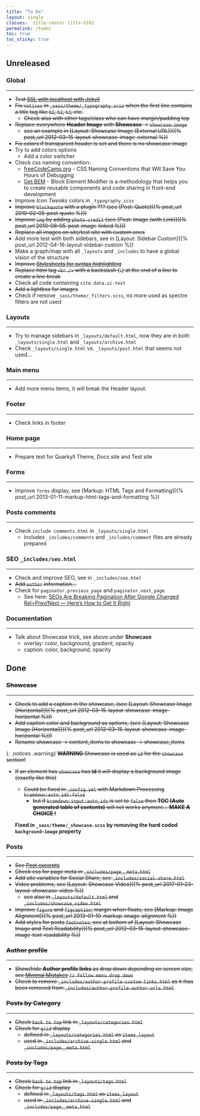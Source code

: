 ```yaml
---
title: "To Do"
layout: single
classes:  title-center title-h1h2
permalink: /todo/
toc: true
toc_sticky: true
---
```


## Unreleased

### Global

---

* ~~Test [SSL with localhost with Jekyll](https://remotesynthesis.com/blog/running-ssl-localhost#ssl-with-localhost-with-jekyll)~~
* ~~Fix `notices` in `_sass/theme/_typography.scss` when the first line contains a title tag like `h1`, `h2`, `h3`, etc.~~
  * ~~Check also with other tags/class who can have margin/padding top~~
* ~~Replace everywhere **Header Image** with **Showcase** -> `showcase:image`~~
  * ~~see an example in [Layout: Showcase Image (External URL)]({% post_url 2012-03-15-layout-showcase-image-external %})~~
* ~~Fix colors if transparent header is set and there is no showcase image~~
* Try to add colors options
  * Add a color switcher
* Check css naming convention:
  * [freeCodeCamp.org](https://www.freecodecamp.org/news/css-naming-conventions-that-will-save-you-hours-of-debugging-35cea737d849/) - CSS Naming Conventions that Will Save You Hours of Debugging
  * [Get BEM](http://getbem.com) -  Block Element Modifier is a methodology that helps you to create reusable components and code sharing in front-end development
* Improve *Icon Tweaks* colors in `_typography.scss`
* ~~Improve `blockquote` with a plugin ??? (see [Post: Quote]({% post_url 2010-02-05-post-quote %}))~~
* ~~Improve `img` by adding `photo-credit` (see [Post: Image (with Link)]({% post_url 2010-08-05-post-image-linked %}))~~
* ~~Replace all images on site/test site with custom ones~~
* Add more test with both sidebars, see in [Layout: Sidebar Custom]({% post_url 2012-04-16-layout-sidebar-custom %})
* Make a graph/map with all `_layouts` and `_includes` to have a global vision of the structure
* ~~Improve [Stylesheets for syntax highlighting](https://jekyllrb.com/docs/liquid/tags/#stylesheets-for-syntax-highlighting)~~
* ~~Replace html tag `<br />` with a backslash (`\`) at the end of a line to create a line break~~
* Check all code containing `site.data.ui-text`
* ~~Add a lightbox for images~~
* Check if remove `_sass/theme/_filters.scss`, no more used as spectre filters are not used

### Layouts

---

* Try to manage sidebars in `_layouts/default.html`, now they are in both `_layouts/single.html` and `_layouts/archive.html`
* Check `_layouts/single.html` vs. `_layouts/post.html` that seems not used...

### Main menu

---

* Add more menu items, it will break the Header layout.

### Footer &nbsp;

---

* Check links in footer

### Home page

---

* Prepare text for Quarkyll Theme, Docs site and Test site

### Forms

---

* Improve `forms` display, see [Markup: HTML Tags and Formatting]({% post_url 2013-01-11-markup-html-tags-and-formatting %})

### Posts comments

---

* Check `include comments.html`   in `_layouts/single.html`
  * Includes `_includes/comments` and `_includes/comment` files are already prepared

### SEO `_includes/seo.html`

---

* Check and improve SEO, see in `_includes/seo.html`
* ~~Add `author` information...~~
* Check for `paginator.previous_page` and `paginator.next_page`
  * See here: [SEOs Are Breaking Pagination After Google Changed Rel=Prev/Next — Here’s How to Get It Right](https://ahrefs.com/blog/rel-prev-next-pagination/)

### Documentation

---

* Talk about Showcase trick, see above under **Showcase**
  * overlay: color, background, gradient, opacity
  * caption: color, background, opacity

## Done

### ~~Showcase~~

---

* ~~Check to add a caption in the showcase, (see [Layout: Showcase Image (Horizontal)]({% post_url 2012-03-15-layout-showcase-image-horizontal %}))~~
* ~~Add caption color and background as options, (see [Layout: Showcase Image (Horizontal)]({% post_url 2012-03-15-layout-showcase-image-horizontal %}))~~
* ~~Rename showcase -> content_items to showcase -> showcase_items~~

{: .notices .warning}
~~**WARNING** Showcase is used as `id` for the `showcase` section!~~

* ~~If an element has `showcase` has **id** it will display a background image (exactly like this)~~
  * ~~Could be fixed in `_config.yml` with Markdown Processing `kramdown:auto_ids:false`~~
    * ~~but if `kramdown:input:auto_ids` is set to `false` then **TOC (Auto generated table of contents)** will not works anymore... **MAKE A CHOICE !**~~

  **Fixed in `_sass/theme/_showcase.scss` by removing the hard coded `background-image` property**

### Posts

---

* ~~See [Post excerpts](https://jekyllrb.com/docs/posts/#post-excerpts)~~
* ~~Check css for page meta in `_includes/page__meta.html`~~
* ~~Add site variables for Social Share, see `_includes/social-share.html`~~
* ~~Video problems, see [Layout: Showcase Video]({% post_url 2017-01-23-layout-showcase-video %})~~
  * ~~see also in `_layouts/default.html` and `_includes/showcase_video.html`~~
* ~~Improve `figure` and `figcaption`, margin when floats, see [Markup: Image Alignment]({% post_url 2013-01-10-markup-image-alignment %})~~
* ~~Add styles for posts `footnotes`, see at bottom of [Layout: Showcase Image and Text Readability]({% post_url 2012-03-15-layout-showcase-image-text-readability %})~~

### ~~Author profile~~

---

* ~~Show/hide **Author profile links** as drop down depending on screen size, see [Minimal Mistakes](https://github.com/mmistakes/minimal-mistakes/blob/master/assets/js/_main.js) `// Follow menu drop down`~~
* ~~Check to remove `_includes/author-profile-custom-links.html` as it ihas been removed from `_includes/author-profile-author-urls.html`~~

### ~~Posts by Category~~

---

* ~~Check `back to top` link in `_layouts/categories.html`~~
* ~~Check for `grid` display~~
  * ~~defined in `_layouts/categories.html` as `items_layout`~~
  * ~~used in `_includes/archive-single.html` and `_includes/page__meta.html`~~

### ~~Posts by Tags~~

---

* ~~Check `back to top` link in `_layouts/tags.html`~~
* ~~Check for `grid` display~~
  * ~~defined in `_layouts/tags.html` as `items_layout`~~
  * ~~used in `_includes/archive-single.html` and `_includes/page__meta.html`~~

<!--
### Pages

Check...

### Tests

Check...
-->
